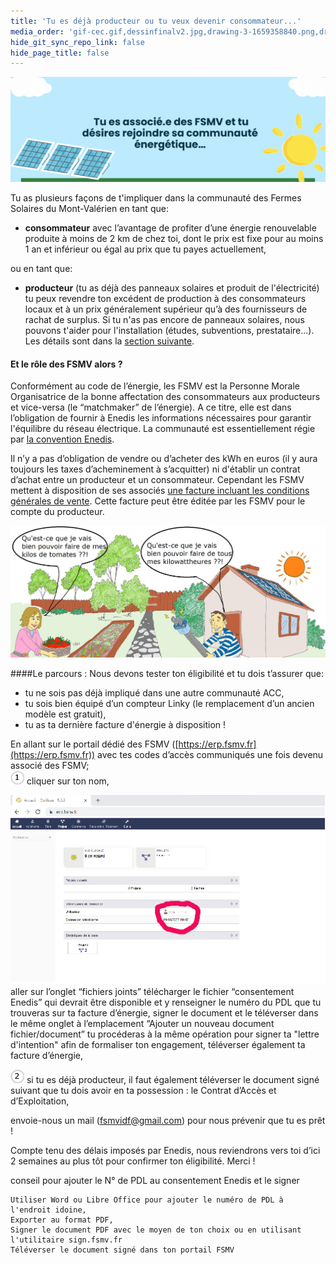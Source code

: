 ```yaml
---
title: 'Tu es déjà producteur ou tu veux devenir consommateur...'
media_order: 'gif-cec.gif,dessinfinalv2.jpg,drawing-3-1659358840.png,drawing-3-1659098743.png,drawing-3-1659098800.png,drawing-3-1659098662.png'
hide_git_sync_repo_link: false
hide_page_title: false
---
```


![gif-cec](gif-cec.gif "Rejoindre la communauté énergétique...")

Tu as plusieurs façons de t'impliquer dans la communauté des Fermes Solaires du Mont-Valérien en tant que:
* **consommateur** avec l’avantage de profiter d’une énergie renouvelable produite à moins de 2 km de chez toi, dont le prix est fixe pour au moins 1 an et inférieur ou égal au prix que tu payes actuellement,

ou en tant que:
* **producteur** (tu as déjà des panneaux solaires et produit de l'électricité) tu peux revendre ton excédent de production à des consommateurs locaux et à un prix généralement supérieur qu’à des fournisseurs de rachat de surplus.
    Si tu n'as pas encore de panneaux solaires, nous pouvons t'aider pour l'installation (études, subventions, prestataire...). Les détails sont dans la [section suivante](https://cloud.fsmv.fr/faq/section-three/subsection-three).

#### Et le rôle des FSMV alors ?
Conformément au code de l’énergie, les FSMV est la Personne Morale Organisatrice de la bonne affectation des consommateurs aux producteurs et vice-versa (le “matchmaker” de l’énergie). A ce titre, elle est dans l’obligation de fournir à Enedis les informations nécessaires pour garantir l'équilibre du réseau électrique. La communauté est essentiellement régie par [la convention Enedis](https://www.enedis.fr/sites/default/files/documents/pdf/Enedis-FOR-CF_01E.pdf).

Il n’y a pas d’obligation de vendre ou d’acheter des kWh en euros (il y aura toujours les taxes d’acheminement à s’acquitter) ni d'établir un contrat d’achat entre un producteur et un consommateur. Cependant les FSMV mettent à disposition de ses associés [une facture incluant les conditions générales de vente](https://docs.google.com/document/d/1vWNXZJmdZUROnw0flykCL2obWObmSA7i5DAaSXv4Xds/edit?usp=sharing). Cette facture peut être éditée par les FSMV pour le compte du producteur.

![dessinfinalv2](dessinfinalv2.jpg "Echangeons...")
       
####Le parcours :
Nous devons tester ton éligibilité et tu dois t’assurer que:
* tu ne sois pas déjà impliqué dans une autre communauté ACC,
* tu sois bien équipé d’un compteur Linky (le remplacement d’un ancien modèle est gratuit),
* tu as ta dernière facture d'énergie à disposition !

En allant sur le portail dédié des FSMV ([https://erp.fsmv.fr](https://erp.fsmv.fr)) avec tes codes d’accès communiqués une fois devenu associé des FSMV;       
  ![drawing-3-1659098662](drawing-3-1659098662.png "drawing-3-1659098662") cliquer sur ton nom,
   
   ![drawing-3-1659358840](drawing-3-1659358840.png "drawing-3-1659358840")
       aller sur l’onglet “fichiers joints”
        télécharger le fichier “consentement Enedis” qui devrait être disponible et y renseigner le numéro du PDL que tu trouveras sur ta facture d’énergie, signer le document et le téléverser dans le même onglet à l’emplacement “Ajouter un nouveau document fichier/document”
        tu procéderas à la même opération pour signer ta "lettre d'intention" afin de formaliser ton engagement,
        téléverser également ta facture d’énergie,

![drawing-3-1659098743](drawing-3-1659098743.png "drawing-3-1659098743") si tu es déjà producteur, il faut également téléverser le document signé suivant que tu dois avoir en ta possession :
            le Contrat d’Accès et d’Exploitation,

envoie-nous un mail (fsmvidf@gmail.com) pour nous prévenir que tu es prêt !

Compte tenu des délais imposés par Enedis, nous reviendrons vers toi d’ici 2 semaines au plus tôt pour confirmer ton éligibilité. Merci !


conseil pour ajouter le N° de PDL au consentement Enedis et le signer

    Utiliser Word ou Libre Office pour ajouter le numéro de PDL à l'endroit idoine,
    Exporter au format PDF,
    Signer le document PDF avec le moyen de ton choix ou en utilisant l'utilitaire sign.fsmv.fr
    Téléverser le document signé dans ton portail FSMV


